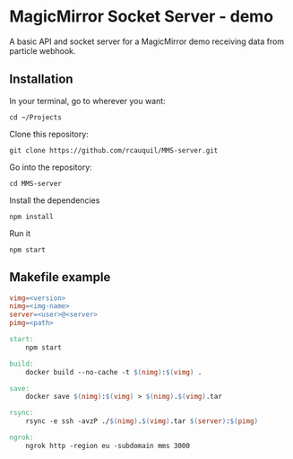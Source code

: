 # MagicMirror Socket Server - demo

A basic API and socket server for a MagicMirror demo receiving data from particle webhook.

## Installation

In your terminal, go to wherever you want:
````
cd ~/Projects
````

Clone this repository:
````
git clone https://github.com/rcauquil/MMS-server.git
````

Go into the repository:
````
cd MMS-server
````

Install the dependencies
````
npm install
````

Run it
````
npm start
````

## Makefile example
```makefile
vimg=<version>
nimg=<img-name>
server=<user>@<server>
pimg=<path>

start:
	npm start

build:
	docker build --no-cache -t $(nimg):$(vimg) .

save:
	docker save $(nimg):$(vimg) > $(nimg).$(vimg).tar

rsync:
	rsync -e ssh -avzP ./$(nimg).$(vimg).tar $(server):$(pimg)

ngrok:
	ngrok http -region eu -subdomain mms 3000
```
